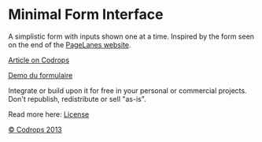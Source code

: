Minimal Form Interface
=========

A simplistic form with inputs shown one at a time. Inspired by the form seen on the end of the [PageLanes website](http://www.pagelanes.com/).

[Article on Codrops](http://tympanus.net/codrops/?p=18780)

[Demo du formulaire](http://maylis.besset.com/demo-yalc)

Integrate or build upon it for free in your personal or commercial projects. Don't republish, redistribute or sell "as-is". 

Read more here: [License](http://tympanus.net/codrops/licensing/)

[© Codrops 2013](http://www.codrops.com)
